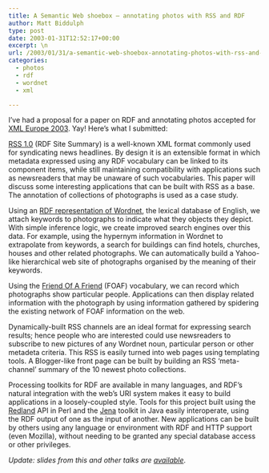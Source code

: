 ```yaml
---
title: A Semantic Web shoebox – annotating photos with RSS and RDF
author: Matt Biddulph
type: post
date: 2003-01-31T12:52:17+00:00
excerpt: \n
url: /2003/01/31/a-semantic-web-shoebox-annotating-photos-with-rss-and-rdf/
categories:
  - photos
  - rdf
  - wordnet
  - xml

---
```

I&#8217;ve had a proposal for a paper on RDF and annotating photos accepted for [XML Europe 2003][1]. Yay! Here&#8217;s what I submitted:

<!--more-->

  
[RSS 1.0][2] (RDF Site Summary) is a well-known XML format commonly used for syndicating news headlines. By design it is an extensible format in which metadata expressed using any RDF vocabulary can be linked to its component items, while still maintaining compatibility with applications such as newsreaders that may be unaware of such vocabularies. This paper will discuss some interesting applications that can be built with RSS as a base. The annotation of collections of photographs is used as a case study.

Using an [RDF representation of Wordnet][3], the lexical database of English, we attach keywords to photographs to indicate what they objects they depict. With simple inference logic, we create improved search engines over this data. For example, using the hypernym information in Wordnet to extrapolate from keywords, a search for buildings can find hotels, churches, houses and other related photographs. We can automatically build a Yahoo-like hierarchical web site of photographs organised by the meaning of their keywords.

Using the [Friend Of A Friend][4] (FOAF) vocabulary, we can record which photographs show particular people. Applications can then display related information with the photograph by using information gathered by spidering the existing network of FOAF information on the web.

Dynamically-built RSS channels are an ideal format for expressing search results; hence people who are interested could use newsreaders to subscribe to new pictures of any Wordnet noun, particular person or other metadeta criteria. This RSS is easily turned into web pages using templating tools. A Blogger-like front page can be built by building an RSS &#8216;meta-channel&#8217; summary of the 10 newest photo collections.

Processing toolkits for RDF are available in many languages, and RDF&#8217;s natural integration with the web&#8217;s URI system makes it easy to build applications in a loosely-coupled style. Tools for this project built using the [Redland][5] API in Perl and the [Jena][6] toolkit in Java easily interoperate, using the RDF output of one as the input of another. New applications can be built by others using any language or environment with RDF and HTTP support (even Mozilla), without needing to be granted any special database access or other privileges.

_Update: slides from this and other talks are [available][7]_.

 [1]: https://www.xmleurope.com/2003/
 [2]: https://www.purl.org/rss/1.0/
 [3]: https://xmlns.com/2001/08/wordnet/
 [4]: https://www.rdfweb.org/foaf/
 [5]: https://www.redland.opensource.ac.uk/
 [6]: https://www.hpl.hp.com/semweb/jena-top.html
 [7]: /cats.html#talks
